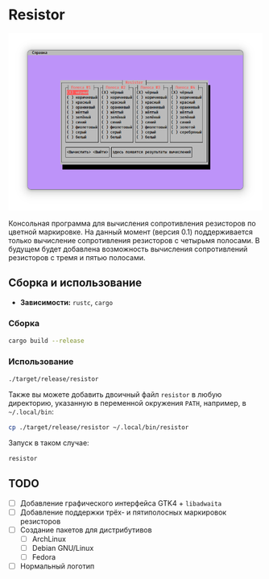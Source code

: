 # Resistor

![](data/screenshot.png)

Консольная программа для вычисления сопротивления резисторов по цветной маркировке. На данный момент (версия 0.1) поддерживается только вычисление сопротивления резисторов с четырьмя полосами. В будущем будет добавлена возможность вычисления сопротивлений резисторов с тремя и пятью полосами.

## Сборка и использование

- **Зависимости:** `rustc`, `cargo`

### Сборка

```bash
cargo build --release
```

### Использование

```bash
./target/release/resistor
```

Также вы можете добавить двоичный файл `resistor` в любую директорию, указанную в переменной окружения `PATH`, например, в `~/.local/bin`:

```bash
cp ./target/release/resistor ~/.local/bin/resistor
```

Запуск в таком случае:

```bash
resistor
```

<!-- ## Донат

> Сбербанк: 2202206252335406 -->

## TODO

- [ ] Добавление графического интерфейса GTK4 + `libadwaita`
- [ ] Добавление поддержки трёх- и пятиполосных маркировок резисторов
- [ ] Создание пакетов для дистрибутивов
  - [ ] ArchLinux
  - [ ] Debian GNU/Linux
  - [ ] Fedora
- [ ] Нормальный логотип
